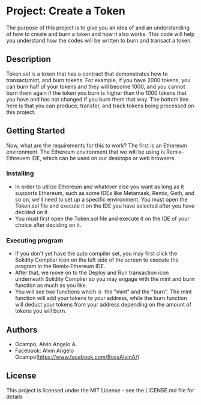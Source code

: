 # Project: Create a Token

The purpose of this project is to give you an idea of and an understanding of how to create and burn a token and how it also works. This code will help you understand how the codes will be written to burn and transact a token.
## Description
Token.sol is a token that has a contract that demonstrates how to transact/mint, and burn tokens. For example, if you have 2000 tokens, you can burn half of your tokens and they will become 1000, and you cannot burn them again if the token you burn is higher than the 1000 tokens that you have and has not changed if you burn them that way. The bottom line here is that you can produce, transfer, and track tokens being processed on this project.


## Getting Started
Now, what are the requirements for this to work? The first is an Ethereum environment. The Ethereum environment that we will be using is Remix-Ethreuem IDE, which can be used on our desktops or web browsers.
### Installing

* In order to utilize Ethereum and whatever else you want as long as it supports Ethereum, such as some IDEs like Metamask, Remix, Geth, and so on, we'll need to set up a specific environment.
You must open the Token.sol file and execute it on the IDE you have selected after you have decided on it.
* You must first open the Token.sol file and execute it on the IDE of your choice after deciding on it.
### Executing program

* If you don't yet have the auto compiler set, you may first click the Solidity Compiler icon on the left side of the screen to execute the program in the Remix-Ethereum IDE.
* After that, we move on to the Deploy and Run transaction icon underneath Solidity Compiler so you may engage with the mint and burn function as much as you like.
*  You will see two functions which is  the "mint" and the "burn". The mint function will add your tokens to your address, while the burn function will deduct your tokens from your address depending on the amount of tokens you will burn.


## Authors
 * Ocampo, Alvin Angelo A. 
 * Facebook: Alvin Angelo Ocampo(https://www.facebook.com/BossAlvinA/)
   
## License

This project is licensed under the MIT License - see the LICENSE.md file for details
